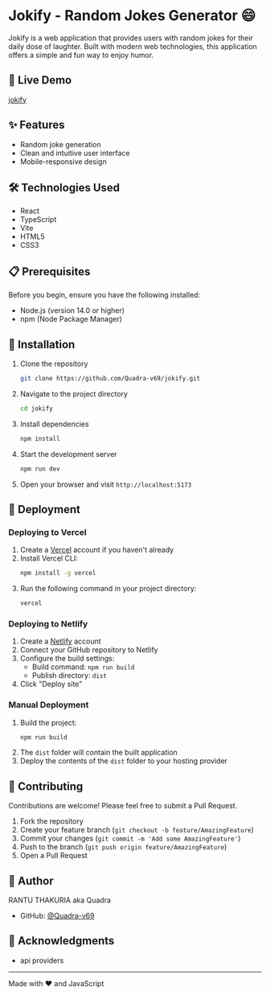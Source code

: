 
# Jokify - Random Jokes Generator 😄

Jokify is a web application that provides users with random jokes for their daily dose of laughter. Built with modern web technologies, this application offers a simple and fun way to enjoy humor.

## 🚀 Live Demo

[jokify](https://jokify-v2.netlify.app/)

## ✨ Features

- Random joke generation
- Clean and intuitive user interface
- Mobile-responsive design

## 🛠️ Technologies Used

- React
- TypeScript
- Vite
- HTML5
- CSS3

## 📋 Prerequisites

Before you begin, ensure you have the following installed:
- Node.js (version 14.0 or higher)
- npm (Node Package Manager)

## 🔧 Installation

1. Clone the repository
   ```bash
   git clone https://github.com/Quadra-v69/jokify.git
   ```

2. Navigate to the project directory
   ```bash
   cd jokify
   ```

3. Install dependencies
   ```bash
   npm install
   ```

4. Start the development server
   ```bash
   npm run dev
   ```

5. Open your browser and visit `http://localhost:5173`

## 🚀 Deployment

### Deploying to Vercel

1. Create a [Vercel](https://vercel.com) account if you haven't already
2. Install Vercel CLI:
   ```bash
   npm install -g vercel
   ```
3. Run the following command in your project directory:
   ```bash
   vercel
   ```

### Deploying to Netlify

1. Create a [Netlify](https://netlify.com) account
2. Connect your GitHub repository to Netlify
3. Configure the build settings:
   - Build command: `npm run build`
   - Publish directory: `dist`
4. Click "Deploy site"

### Manual Deployment

1. Build the project:
   ```bash
   npm run build
   ```
2. The `dist` folder will contain the built application
3. Deploy the contents of the `dist` folder to your hosting provider

## 🤝 Contributing

Contributions are welcome! Please feel free to submit a Pull Request.

1. Fork the repository
2. Create your feature branch (`git checkout -b feature/AmazingFeature`)
3. Commit your changes (`git commit -m 'Add some AmazingFeature'`)
4. Push to the branch (`git push origin feature/AmazingFeature`)
5. Open a Pull Request


## 👤 Author

RANTU THAKURIA aka Quadra
- GitHub: [@Quadra-v69](https://github.com/Quadra-v69)

## 🙏 Acknowledgments

- api providers 

---

Made with ❤️ and JavaScript
